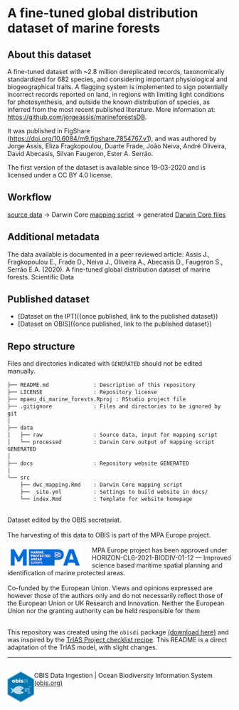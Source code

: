 # A fine-tuned global distribution dataset of marine forests

## About this dataset

A fine-tuned dataset with ~2.8 million dereplicated records, taxonomically standardized for 682 species, and considering important physiological and biogeographical traits. A flagging system is implemented to sign potentially incorrect records reported on land, in regions with limiting light conditions for photosynthesis, and outside the known distribution of species, as inferred from the most recent published literature. More information at: https://github.com/jorgeassis/marineforestsDB. 

It was published in FigShare (https://doi.org/10.6084/m9.figshare.7854767.v1), and was authored by Jorge Assis, Eliza Fragkopoulou, Duarte Frade, João Neiva, André Oliveira, David Abecasis, Silvan Faugeron, Ester A. Serrão.

The first version of the dataset is available since 19-03-2020 and is licensed under a CC BY 4.0 license.

## Workflow

[source data](https://github.com/iobis/mpaeu_di_marine_forests/tree/master/data/raw) → Darwin Core [mapping script](https://github.com/iobis/mpaeu_di_marine_forests/blob/master/src/obisdi_general.Rmd) → generated [Darwin Core files](https://github.com/iobis/mpaeu_di_marine_forests/tree/master/data/processed)

## Additional metadata

The data available is documented in a peer reviewed article: Assis J., Fragkopoulou E., Frade D., Neiva J., Oliveira A., Abecasis D., Faugeron S., Serrão E.A. (2020). A fine-tuned global distribution dataset of marine forests. Scientific Data

## Published dataset

* [Dataset on the IPT]({once published, link to the published dataset})
* [Dataset on OBIS]({once published, link to the published dataset})

## Repo structure

Files and directories indicated with `GENERATED` should not be edited manually.

```
├── README.md              : Description of this repository
├── LICENSE                : Repository license
├── mpaeu_di_marine_forests.Rproj : RStudio project file
├── .gitignore             : Files and directories to be ignored by git
│
├── data
│   ├── raw                : Source data, input for mapping script
│   └── processed          : Darwin Core output of mapping script GENERATED
│
├── docs                   : Repository website GENERATED
│
└── src
    ├── dwc_mapping.Rmd    : Darwin Core mapping script
    ├── _site.yml          : Settings to build website in docs/
    └── index.Rmd          : Template for website homepage
```
<!-- Please don't edit below this line -->
<!-- PACKAGE DETAILS -->
<br>

<!--INSTITUTIONAL_DETAILS--> Dataset edited by the OBIS secretariat.  <br><br>
<!--FUNDING_DETAILS--> The harvesting of this data to OBIS is part of the MPA Europe project. <br><br><img style="float: left; margin-right: 20px;" src="src/static/mpa_logo.png"/>MPA Europe project has been approved under HORIZON-CL6-2021-BIODIV-01-12 — Improved science based maritime spatial planning and identification of marine protected areas.<br><br>Co-funded by the European Union. Views and opinions expressed are however those of the authors only and do not necessarily reflect those of the European Union or UK Research and Innovation. Neither the European Union nor the granting authority can be held responsible for them  <br><br>

This repository was created using the
`obisdi` package [(download here)](https://github.com/iobis/obisdi/) and was inspired by the [TrIAS Project checklist recipe](https://github.com/trias-project/checklist-recipe/). This README is a direct adaptation of the TrIAS model, with slight changes.
<hr>
<br>  
<img src="src/static/obisdi_logo.png" width="60" align="left" /> OBIS Data Ingestion | Ocean Biodiversity Information System <a href = "https://obis.org/">(obis.org)</a>
